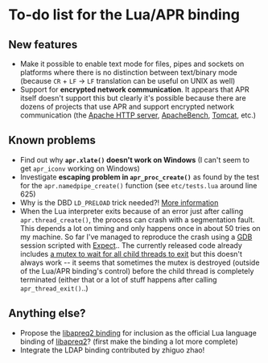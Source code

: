 # To-do list for the Lua/APR binding

## New features

 * Make it possible to enable text mode for files, pipes and sockets on platforms where there is no distinction between text/binary mode (because `CR` + `LF` → `LF` translation can be useful on UNIX as well)
 * Support for **encrypted network communication**. It appears that APR itself doesn't support this but clearly it's possible because there are dozens of projects that use APR and support encrypted network communication (the [Apache HTTP server](http://en.wikipedia.org/wiki/Apache_HTTP_Server), [ApacheBench](http://en.wikipedia.org/wiki/ApacheBench), [Tomcat](http://en.wikipedia.org/wiki/Apache_Tomcat), etc.)

## Known problems

 * Find out why **`apr.xlate()` doesn't work on Windows** (I can't seem to get `apr_iconv` working on Windows)
 * Investigate **escaping problem in `apr_proc_create()`** as found by the test for the `apr.namedpipe_create()` function (see `etc/tests.lua` around line 625)
 * Why is the DBD `LD_PRELOAD` trick needed?! [More information](https://answers.launchpad.net/ubuntu/+source/apr-util/+question/143914)
 * When the Lua interpreter exits because of an error just after calling `apr.thread_create()`, the process can crash with a segmentation fault. This depends a lot on timing and only happens once in about 50 tries on my machine. So far I've managed to reproduce the crash using a [GDB](http://en.wikipedia.org/wiki/GNU_Debugger) session scripted with [Expect](http://en.wikipedia.org/wiki/Expect).. The currently released code already includes [a mutex to wait for all child threads to exit](https://github.com/xolox/lua-apr/blob/master/src/thread.c#L435) but this doesn't always work -- it seems that sometimes the mutex is destroyed (outside of the Lua/APR binding's control) before the child thread is completely terminated (either that or a lot of stuff happens after calling `apr_thread_exit()`..)

## Anything else?

 * Propose the [libapreq2 binding](https://github.com/xolox/lua-apr/blob/master/src/http.c) for inclusion as the official Lua language binding of [libapreq2](http://httpd.apache.org/apreq/)? (first make the binding a lot more complete)
 * Integrate the LDAP binding contributed by zhiguo zhao!
